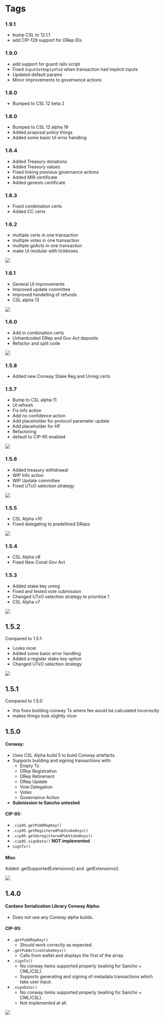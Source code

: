 # Tags

### 1.9.1

- bump CSL to 12.1.1
- add CIP-129 support for DRep IDs

### 1.9.0

- add support for guard rails script
- Fixed `InputSetEmptyUTxO` when transaction had implicit inputs
- Updated default params
- Minor improvements to governance actions

### 1.8.0

- Bumped to CSL 12 beta 2

### 1.8.0

- Bumped to CSL 12 alpha 19
- Added proposal policy things
- Added some basic UI error handling

### 1.6.4

- Added Treasury donations
- Added Treasury values
- Fixed linking previous governance actions
- Added MIR certificate
- Added genesis certificate

### 1.6.3

- Fixed combination certs
- Added CC certs

### 1.6.2

- multiple certs in one transaction
- multiple votes in one transaction
- multiple goActs in one transaction
- make UI modular with tickboxes

![](./images/1.6.2.PNG)

### 1.6.1

- General UI improvements
- Improved update committee
- Improved handelling of refunds
- CSL alpha 13

![](./images/1.6.1.PNG)

### 1.6.0

- Add in combination certs
- Unhardcoded DRep and Gov Act deposits
- Refactor and split code

![](./images/1.6.0.PNG)

### 1.5.8

- Added new Conway Stake Reg and Unreg certs

### 1.5.7

- Bump to CSL alpha 11
- UI refresh
- Fix info action
- Add no confidence action
- Add placeholder for protocol parameter update
- Add placeholder for HF
- Refactoring
- default to CIP-95 enabled

![](./images/1.5.7.PNG)

### 1.5.6

- Added treasury withdrawal
- WIP Info action
- WIP Update committee
- Fixed UTxO selection strategy

![](./images/1.5.6.PNG)

### 1.5.5

- CSL Alpha v10
- Fixed delegating to predefined DReps

![](./images/1.5.5.PNG)

### 1.5.4

- CSL Alpha v8
- Fixed New Const Gov Act

### 1.5.3

- Added stake key unreg
- Fixed and tested vote submission
- Changed UTxO selection strategy to prioritize 1
- CSL Alpha v7

![](./images/1.5.3.PNG)

## 1.5.2

Compared to 1.5.1:
- Looks nicer
- Added some basic error handling
- Added a register stake key option
- Changed UTxO selection strategy

![](./images/1.5.2.PNG)

## 1.5.1

Compared to 1.5.0
- this fixes building conway Tx where fee would be calculated incorrectly
- makes things look slightly nicer

## 1.5.0
  
#### Conway:
- Uses CSL Alpha build 5 to build Conway artefacts.
- Supports building and signing transactions with:
  - Empty Tx 
  - DRep Registration
  - DRep Retirement
  - DRep Update
  - Vote Delegation
  - Votes
  - Governance Action 
- **Submission to Sancho untested**

#### CIP-95:
- `.cip95.getPubDRepKey()`
- `.cip95.getRegisteredPubStakeKeys()`
- `.cip95.getUnregisteredPubStakeKeys()`
- `.cip95.signData()` **NOT implemented**
- `signTx()`

#### Misc

Added .getSupportedExtensions() and .getExtensions()

![](./images/1.5.0.PNG)


## 1.4.0
  
#### Cardano Serialization Library Conway Alpha:
- Does not use any Conway alpha builds.

#### CIP-95:
- `.getPubDRepKey()`
  - Should work correctly as expected.
- `.getPubActiveStakeKeys()`
  - Calls from wallet and displays the first of the array.
- `.signTx()`
  - No conway items supported properly (waiting for Sancho + CML/CSL).
  - Supports generating and signing of metadata transactions which take user input.
- `.signData()`
  - No conway items supported properly (waiting for Sancho + CML/CSL).
  - Not implemented at all.

![](./images/1.4.0.PNG)
